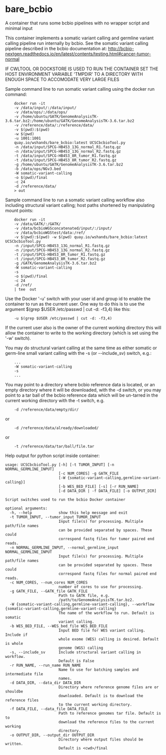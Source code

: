 # bare_bcbio
A container that runs some bcbio pipelines with no wrapper script and minimal input

This container implements a somatic variant calling and germline variant calling pipeline run internally by bcbio. See the somatic variant calling pipeline described in the bcbio documentation at:
http://bcbio-nextgen.readthedocs.io/en/latest/contents/testing.html#cancer-tumor-normal

IF CWLTOOL OR DOCKSTORE IS USED TO RUN THE CONTAINER SET THE HOST ENVIRONMENT VARIABLE 'TMPDIR' TO A DIRECTORY WITH ENOUGH SPACE TO ACCOMODATE VERY LARGE FILES


Sample command line to run somatic variant calling using the docker run command: 
```
    docker run -it 
    -v /data/input/:/data/input/ 
    -v /data/ops/:/data/ops/ 
    -v /home/ubuntu/GATK/GenomeAnalysisTK-3.6.tar.bz2:/home/ubuntu/GATK/GenomeAnalysisTK-3.6.tar.bz2 
    -v /reference/data/:/reference/data/ 
    -v $(pwd):$(pwd) 
    -w $(pwd) 
    -u 1001:1001 
    quay.io/wshands/bare_bcbio:latest UCSCbcbioTool.py 
    -n /data/input/SPCG-HB453_13G_normal_R1.fastq.gz 
    -n /data/input/SPCG-HB453_13G_normal_R2.fastq.gz 
    -t /data/input/SPCG-HB453_8R_tumor_R1.fastq.gz 
    -t /data/input/SPCG-HB453_8R_tumor_R2.fastq.gz 
    -g /home/ubuntu/GATK/GenomeAnalysisTK-3.6.tar.bz2 
    -b /data/ops/NGv3.bed 
    -W somatic-variant-calling 
    -o $(pwd)/final 
    -c 24 
    -d /reference/data/ 
    > out
```
Sample command line to run a somatic variant calling workflow also including structural variant calling; host paths shortened by manipulating mount points:
```
    docker run -it 
    -v /data/GATK/:/GATK/ 
    -v /data/bcbioWGSconcatenated/input/:/input/ 
    -v /data/bcbioWGStest/data:/ref/ 
    -v $(pwd):$(pwd) -w $(pwd) quay.io/wshands/bare_bcbio:latest UCSCbcbioTool.py 
    -n /input/SPCG-HB453_13G_normal_R1.fastq.gz 
    -n /input/SPCG-HB453_13G_normal_R2.fastq.gz 
    -t /input/SPCG-HB453_8R_tumor_R1.fastq.gz 
    -t /input/SPCG-HB453_8R_tumor_R2.fastq.gz 
    -g /GATK/GenomeAnalysisTK-3.6.tar.bz2  
    -W somatic-variant-calling 
    -s
    -o $(pwd)/final 
    -c 24 
    -d /ref/ 
    | tee  out

```

Use the Docker '-u' switch with your user id and group id to enable the container to run as the current user. One way to do this is to use the argument $(grep $USER /etc/passwd | cut -d: -f3,4) like this:
```
    -u $(grep $USER /etc/passwd | cut -d: -f3,4)
```
If the current user also is the owner of the current working directory this will allow the container to write to the working directory (which is set using the '-w' switch).

You may do structural variant calling at the same time as either somatic or germ-line small variant calling with the -s (or --include_sv) switch, e.g.:
```
    ...
    -W somatic-variant-calling 
    -s 
    ...
```
You may point to a directory where bcbio reference data is located, or an empty directory where it will be downloaded, with the -d switch, or you may point to a tar ball of the bcbio reference data which will be un-tarred in the current working directory with the -t switch, e.g.
```
    -d /reference/data/empty/dir/
```
or
```
    -d /reference/data/already/downloaded/
```
or
```
    -t /reference/data/tar/ball/file.tar
```
Help output for python script inside container:
```
usage: UCSCbcbioTool.py [-h] [-t TUMOR_INPUT] [-n NORMAL_GERMLINE_INPUT]
                        [-c NUM_CORES] -g GATK_FILE
                        [-W {somatic-variant-calling,germline-variant-calling}]
                        [-b WES_BED_FILE] [-s] [-r RUN_NAME]
                        [-d DATA_DIR | -f DATA_FILE] [-o OUTPUT_DIR]

Script switches used to run the bcbio Docker container

optional arguments:
  -h, --help            show this help message and exit
  -t TUMOR_INPUT, --tumor_input TUMOR_INPUT
                        Input file(s) for processing. Multiple path/file names
                        can be provided separated by spaces. These could
                        correspond fastq files for tumor paired end reads.
  -n NORMAL_GERMLINE_INPUT, --normal_germline_input NORMAL_GERMLINE_INPUT
                        Input file(s) for processing. Multiple path/file names
                        can be provided separated by spaces. These could
                        correspond fastq files for normal paired end reads.
  -c NUM_CORES, --num_cores NUM_CORES
                        number of cores to use for processing.
  -g GATK_FILE, --GATK_file GATK_FILE
                        Path to GATK file, e.g.
                        /path/to/GenomeAnalysisTK.tar.bz2.
  -W {somatic-variant-calling,germline-variant-calling}, --workflow {somatic-variant-calling,germline-variant-calling}
                        The name of the workflow to run. Default is somatic
                        variant calling.
  -b WES_BED_FILE, --WES_bed_file WES_BED_FILE
                        Input BED file for WES variant calling. Include if
                        whole exome (WES) calling is desired. Default is whole
                        genome (WGS) calling
  -s, --include_sv      Include structural variant calling in workflow.
                        Default is False
  -r RUN_NAME, --run_name RUN_NAME
                        Name to use for batching samples and intermediate file
                        names.
  -d DATA_DIR, --data_dir DATA_DIR
                        Directory where reference genome files are or shouldbe
                        downloaded. Default is to download the reference files
                        to the current working directory.
  -f DATA_FILE, --data_file DATA_FILE
                        Path to reference genomes tar file. Default is to
                        download the reference files to the current working
                        directory.
  -o OUTPUT_DIR, --output_dir OUTPUT_DIR
                        Directory where output files should be written.
                        Default is <cwd>/final

```
